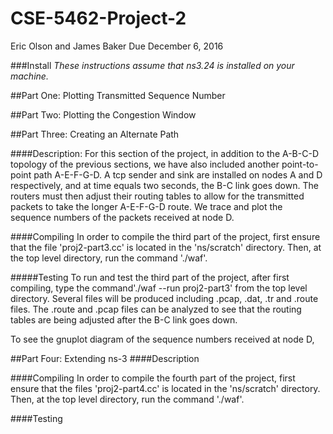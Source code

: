 # CSE-5462-Project-2
Eric Olson and James Baker
Due December 6, 2016

###Install
*These instructions assume that ns3.24 is installed on your machine.*


##Part One: Plotting Transmitted Sequence Number

##Part Two: Plotting the Congestion Window

##Part Three: Creating an Alternate Path

####Description:
For this section of the project, in addition to the A-B-C-D topology of the previous sections, we have also included another 
point-to-point path A-E-F-G-D. A tcp sender and sink are installed on nodes A and D respectively, and at time equals two seconds,
the B-C link goes down. The routers must then adjust their routing tables to allow for the transmitted packets to take the longer 
A-E-F-G-D route. We trace and plot the sequence numbers of the packets received at node D.

####Compiling
In order to compile the third part of the project, first ensure that the file 'proj2-part3.cc' is located in the 'ns/scratch' directory.
Then, at the top level directory, run the command './waf'.

#####Testing
To run and test the third part of the project, after first compiling, type the command'./waf --run proj2-part3' from the top level 
directory. Several files will be produced including .pcap, .dat, .tr and .route files. The .route and .pcap files can be analyzed to
see that the routing tables are being adjusted after the B-C link goes down. 

To see the gnuplot diagram of the sequence numbers received at node D, 

##Part Four: Extending ns-3
####Description

####Compiling
In order to compile the fourth part of the project, first ensure that the files 'proj2-part4.cc' is located in the 'ns/scratch' directory.
Then, at the top level directory, run the command './waf'.

####Testing

